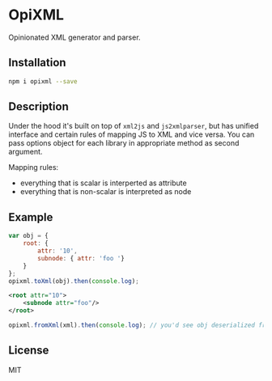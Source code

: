 # OpiXML

Opinionated XML generator and parser.

## Installation

```sh
npm i opixml --save
```

## Description

Under the hood it's built on top of `xml2js` and `js2xmlparser`, but has unified interface and certain rules of mapping JS to XML and vice versa. You can pass options object for each library in appropriate method as second argument.

Mapping rules:
- everything that is scalar is interperted as attribute
- everything that is non-scalar is interpreted as node

## Example

```js
var obj = { 
	root: { 
		attr: '10', 
		subnode: { attr: 'foo '} 
	} 
};
opixml.toXml(obj).then(console.log);
```

```xml
<root attr="10">
	<subnode attr="foo"/>
</root>
```

```js
opixml.fromXml(xml).then(console.log); // you'd see obj deserialized from XML
```

## License

MIT

